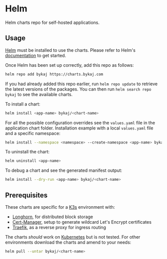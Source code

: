 # Helm
Helm charts repo for self-hosted applications.


## Usage
[Helm](https://helm.sh) must be installed to use the charts. Please refer to Helm's [documentation](https://helm.sh/docs) to get started.

Once Helm has been set up correctly, add this repo as follows:
```bash
helm repo add bykaj https://charts.bykaj.com
```

If you had already added this repo earlier, run `helm repo update` to retrieve the latest versions of the packages. You can then run `helm search repo bykaj` to see the available charts.

To install a chart:
```bash
helm install <app-name> bykaj/<chart-name>
```

For all the possible configuration overrides see the `values.yaml` file in the application chart folder. Installation example with a local `values.yaml` file and a specific namespace:
```bash
helm install --namespace <namespace> --create-namespace <app-name> bykaj/<chart-name> -f /path/to/local/values.yaml
```

To uninstall the chart:
```bash
helm uninstall <app-name>
```

To debug a chart and see the generated manifest output:
```bash
helm install --dry-run <app-name> bykaj/<chart-name>
```

## Prerequisites
These charts are specific for a [K3s](https://k3s.io) environment with:
- [Longhorn](https://longhorn.io), for distributed block storage
- [Cert-Manager](https://github.com/cert-manager/cert-manager), setup to generate wildcard Let's Encrypt certificates
- [Traefik](https://traefik.io), as a reverse proxy for ingress routing

The charts *should* work on [Kubernetes](https://kubernetes.io) but is not tested. For other environments download the charts and amend to your needs:
```bash
helm pull --untar bykaj/<chart-name>
```